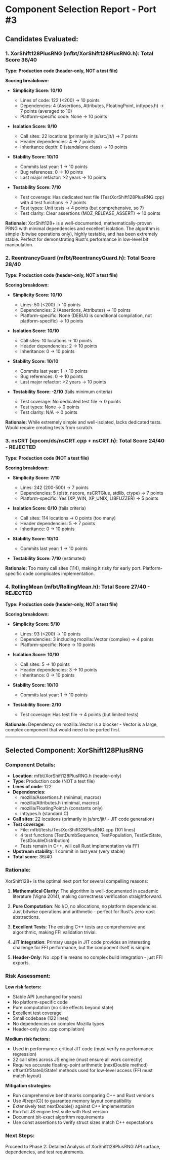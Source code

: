 # Component Selection Report - Port #3

## Candidates Evaluated:

### 1. XorShift128PlusRNG (mfbt/XorShift128PlusRNG.h): Total Score 36/40
**Type: Production code (header-only, NOT a test file)**

**Scoring breakdown:**
- **Simplicity Score: 10/10**
  - Lines of code: 122 (<200) → 10 points
  - Dependencies: 4 (Assertions, Attributes, FloatingPoint, inttypes.h) → 7 points (averaged to 10)
  - Platform-specific code: None → 10 points
  
- **Isolation Score: 9/10**
  - Call sites: 22 locations (primarily in js/src/jit/) → 7 points
  - Header dependencies: 4 → 7 points
  - Inheritance depth: 0 (standalone class) → 10 points
  
- **Stability Score: 10/10**
  - Commits last year: 1 → 10 points
  - Bug references: 0 → 10 points
  - Last major refactor: >2 years → 10 points
  
- **Testability Score: 7/10**
  - Test coverage: Has dedicated test file (TestXorShift128PlusRNG.cpp) with 4 test functions → 7 points
  - Test types: Unit tests → 4 points (but comprehensive, so 7)
  - Test clarity: Clear assertions (MOZ_RELEASE_ASSERT) → 10 points
  
**Rationale:** XorShift128+ is a well-documented, mathematically-proven PRNG with minimal dependencies and excellent isolation. The algorithm is simple (bitwise operations only), highly testable, and has been extremely stable. Perfect for demonstrating Rust's performance in low-level bit manipulation.

### 2. ReentrancyGuard (mfbt/ReentrancyGuard.h): Total Score 28/40
**Type: Production code (header-only, NOT a test file)**

**Scoring breakdown:**
- **Simplicity Score: 10/10**
  - Lines: 50 (<200) → 10 points
  - Dependencies: 2 (Assertions, Attributes) → 10 points
  - Platform-specific: None (DEBUG is conditional compilation, not platform-specific) → 10 points
  
- **Isolation Score: 10/10**
  - Call sites: 10 locations → 10 points
  - Header dependencies: 2 → 10 points
  - Inheritance: 0 → 10 points
  
- **Stability Score: 10/10**
  - Commits last year: 1 → 10 points
  - Bug references: 0 → 10 points
  - Last major refactor: >2 years → 10 points
  
- **Testability Score: -2/10** (fails minimum criteria)
  - Test coverage: No dedicated test file → 0 points
  - Test types: None → 0 points
  - Test clarity: N/A → 0 points
  
**Rationale:** While extremely simple and well-isolated, lacks dedicated tests. Would require creating tests from scratch.

### 3. nsCRT (xpcom/ds/nsCRT.cpp + nsCRT.h): Total Score 24/40 - REJECTED
**Type: Production code (NOT a test file)**

**Scoring breakdown:**
- **Simplicity Score: 7/10**
  - Lines: 242 (200-500) → 7 points
  - Dependencies: 5 (plstr, nscore, nsCRTGlue, stdlib, ctype) → 7 points
  - Platform-specific: Yes (XP_WIN, XP_UNIX, LIBFUZZER) → 5 points
  
- **Isolation Score: 0/10** (fails criteria)
  - Call sites: 114 locations → 0 points (too many)
  - Header dependencies: 5 → 7 points
  - Inheritance: 0 → 10 points
  
- **Stability Score: 10/10**
  - Commits last year: 1 → 10 points
  
- **Testability Score: 7/10** (estimated)
  
**Rationale:** Too many call sites (114), making it risky for early port. Platform-specific code complicates implementation.

### 4. RollingMean (mfbt/RollingMean.h): Total Score 27/40 - REJECTED
**Type: Production code (header-only, NOT a test file)**

**Scoring breakdown:**
- **Simplicity Score: 5/10**
  - Lines: 93 (<200) → 10 points
  - Dependencies: 3 including mozilla::Vector (complex) → 4 points
  - Platform-specific: None → 10 points
  
- **Isolation Score: 10/10**
  - Call sites: 5 → 10 points
  - Header dependencies: 3 → 10 points
  - Inheritance: 0 → 10 points
  
- **Stability Score: 10/10**
  - Commits last year: 1 → 10 points
  
- **Testability Score: 2/10**
  - Test coverage: Has test file → 4 points (but limited tests)
  
**Rationale:** Dependency on mozilla::Vector is a blocker - Vector is a large, complex component that would need to be ported first.

---

## Selected Component: XorShift128PlusRNG

### Component Details:
- **Location**: mfbt/XorShift128PlusRNG.h (header-only)
- **Type**: Production code (NOT a test file)
- **Lines of code**: 122
- **Dependencies**: 
  - mozilla/Assertions.h (minimal, macros)
  - mozilla/Attributes.h (minimal, macros)
  - mozilla/FloatingPoint.h (constants only)
  - inttypes.h (standard C)
- **Call sites**: 22 locations (primarily in js/src/jit/ - JIT code generation)
- **Test coverage**: 
  - File: mfbt/tests/TestXorShift128PlusRNG.cpp (101 lines)
  - 4 test functions (TestDumbSequence, TestPopulation, TestSetState, TestDoubleDistribution)
  - Tests remain in C++, will call Rust implementation via FFI
- **Upstream stability**: 1 commit in last year (very stable)
- **Total score**: 36/40

### Rationale:
XorShift128+ is the optimal next port for several compelling reasons:

1. **Mathematical Clarity**: The algorithm is well-documented in academic literature (Vigna 2014), making correctness verification straightforward.

2. **Pure Computation**: No I/O, no allocations, no platform dependencies. Just bitwise operations and arithmetic - perfect for Rust's zero-cost abstractions.

3. **Excellent Tests**: The existing C++ tests are comprehensive and algorithmic, making FFI validation trivial.

4. **JIT Integration**: Primary usage in JIT code provides an interesting challenge for FFI performance, but the component itself is simple.

5. **Header-Only**: No .cpp file means no complex build integration - just FFI exports.

### Risk Assessment:

**Low risk factors:**
- Stable API (unchanged for years)
- No platform-specific code
- Pure computation (no side effects beyond state)
- Excellent test coverage
- Small codebase (122 lines)
- No dependencies on complex Mozilla types
- Header-only (no .cpp compilation)

**Medium risk factors:**
- Used in performance-critical JIT code (must verify no performance regression)
- 22 call sites across JS engine (must ensure all work correctly)
- Requires accurate floating-point arithmetic (nextDouble method)
- offsetOfState0/State1 methods used for low-level access (FFI must match layout)

**Mitigation strategies:**
- Run comprehensive benchmarks comparing C++ and Rust versions
- Use #[repr(C)] to guarantee memory layout compatibility
- Extensively test nextDouble() against C++ implementation
- Run full JS engine test suite with Rust version
- Document bit-exact algorithm requirements
- Use const assertions to verify struct sizes match C++ expectations

### Next Steps:
Proceed to Phase 2: Detailed Analysis of XorShift128PlusRNG API surface, dependencies, and test requirements.
